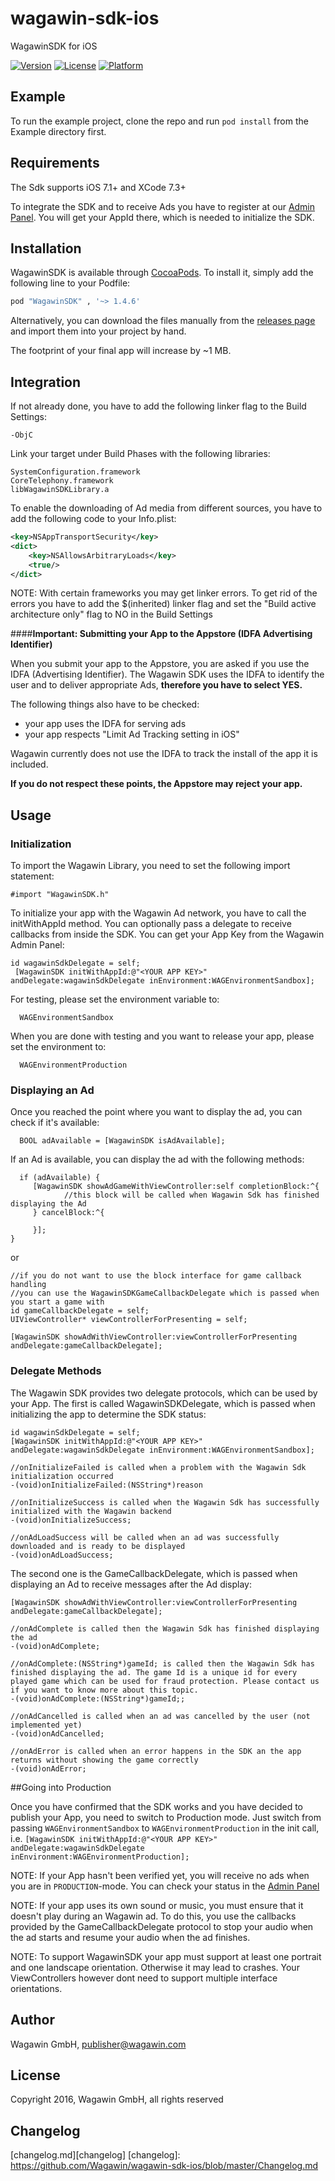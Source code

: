 # wagawin-sdk-ios

WagawinSDK for iOS

[![Version](https://img.shields.io/cocoapods/v/WagawinSDK.svg?style=flat)](http://cocoapods.org/pods/WagawinSDK)
[![License](https://img.shields.io/cocoapods/l/WagawinSDK.svg?style=flat)](http://cocoapods.org/pods/WagawinSDK)
[![Platform](https://img.shields.io/cocoapods/p/WagawinSDK.svg?style=flat)](http://cocoapods.org/pods/WagawinSDK)

## Example

To run the example project, clone the repo and run `pod install` from the Example directory first.

## Requirements
The Sdk supports iOS 7.1+ and XCode 7.3+

To integrate the SDK and to receive Ads you have to register at our [Admin Panel](https://wap-admin.wagawin.de/register). You will get your AppId there, which is needed to initialize the SDK.

## Installation

WagawinSDK is available through [CocoaPods](http://cocoapods.org). To install
it, simply add the following line to your Podfile:

```ruby
pod "WagawinSDK" , '~> 1.4.6'
```

Alternatively, you can download the files manually from the [releases page][releases] and import them into your project by hand.

The footprint of your final app will increase by ~1 MB.

[releases]: https://github.com/Wagawin/wagawin-sdk-ios/releases

## Integration

If not already done, you have to add the following linker flag to the Build Settings:
```objc
-ObjC
```


Link your target under Build Phases with the following libraries:
```objc
SystemConfiguration.framework
CoreTelephony.framework
libWagawinSDKLibrary.a
```


To enable the downloading of Ad media from different sources, you have to add the following code to your Info.plist:
```xml
<key>NSAppTransportSecurity</key>
<dict>
    <key>NSAllowsArbitraryLoads</key>
    <true/>
</dict>
```

NOTE: With certain frameworks you may get linker errors. To get rid of the errors you have to add the $(inherited) linker flag and set the "Build active architecture only" flag to NO in the Build Settings

####**Important:  Submitting your App to the Appstore (IDFA Advertising Identifier)**

When you submit your app to the Appstore, you are asked if you use the IDFA (Advertising Identifier). The Wagawin SDK uses the IDFA to identify the user and to deliver appropriate Ads, **therefore you have to select YES.**

The following things also have to be checked:

- your app uses the IDFA for serving ads
- your app respects "Limit Ad Tracking setting in iOS"

Wagawin currently does not use the IDFA to track the install of the app it is included.

**If you do not respect these points, the Appstore may reject your app.**


## Usage

### Initialization
To import the Wagawin Library, you need to set the following import statement:

```objc
#import "WagawinSDK.h"
```


To initialize your app with the Wagawin Ad network, you have to call the initWithAppId method. You can optionally pass a delegate to receive callbacks from inside the SDK. You can get your App Key from the Wagawin Admin Panel:
```objc
id wagawinSdkDelegate = self;
 [WagawinSDK initWithAppId:@"<YOUR APP KEY>" andDelegate:wagawinSdkDelegate inEnvironment:WAGEnvironmentSandbox];
```

For testing, please set the environment variable to: 
```objc
  WAGEnvironmentSandbox
```
When you are done with testing and you want to release your app, please set the environment to:
```objc
  WAGEnvironmentProduction
```



### Displaying an Ad

Once you reached the point where you want to display the ad, you can check if it's available:
```objc
  BOOL adAvailable = [WagawinSDK isAdAvailable];
```

If an Ad is available, you can display the ad with the following methods:
```objc
  if (adAvailable) {
     [WagawinSDK showAdGameWithViewController:self completionBlock:^{
            //this block will be called when Wagawin Sdk has finished displaying the Ad
     } cancelBlock:^{
 
     }];
}
```

or

```objc
//if you do not want to use the block interface for game callback handling 
//you can use the WagawinSDKGameCallbackDelegate which is passed when you start a game with
id gameCallbackDelegate = self;
UIViewController* viewControllerForPresenting = self;
 
[WagawinSDK showAdWithViewController:viewControllerForPresenting andDelegate:gameCallbackDelegate];
```

### Delegate Methods

The Wagawin SDK provides two delegate protocols, which can be used by your App. The first is called WagawinSDKDelegate, which is passed when initializing the app to determine the SDK status:
```objc
id wagawinSdkDelegate = self;
[WagawinSDK initWithAppId:@"<YOUR APP KEY>" andDelegate:wagawinSdkDelegate inEnvironment:WAGEnvironmentSandbox];

//onInitializeFailed is called when a problem with the Wagawin Sdk initialization occurred
-(void)onInitializeFailed:(NSString*)reason
 
//onInitializeSuccess is called when the Wagawin Sdk has successfully initialized with the Wagawin backend
-(void)onInitializeSuccess;
 
//onAdLoadSuccess will be called when an ad was successfully downloaded and is ready to be displayed
-(void)onAdLoadSuccess;
```


The second one is the GameCallbackDelegate, which is passed when displaying an Ad to receive messages after the Ad display:
```objc
[WagawinSDK showAdWithViewController:viewControllerForPresenting andDelegate:gameCallbackDelegate];

//onAdComplete is called then the Wagawin Sdk has finished displaying the ad
-(void)onAdComplete;

//onAdComplete:(NSString*)gameId; is called then the Wagawin Sdk has finished displaying the ad. The game Id is a unique id for every played game which can be used for fraud protection. Please contact us if you want to know more about this topic.
-(void)onAdComplete:(NSString*)gameId;;
 
//onAdCancelled is called when an ad was cancelled by the user (not implemented yet)
-(void)onAdCancelled;

//onAdError is called when an error happens in the SDK an the app returns without showing the game correctly
-(void)onAdError;
```

##Going into Production

Once you have confirmed that the SDK works and you have decided to publish your App, you need to switch to Production mode. Just switch from passing `WAGEnvironmentSandbox` to `WAGEnvironmentProduction` in the init call, i.e. `[WagawinSDK initWithAppId:@"<YOUR APP KEY>" andDelegate:wagawinSdkDelegate inEnvironment:WAGEnvironmentProduction];`

NOTE: If your App hasn't been verified yet, you will receive no ads when you are in `PRODUCTION`-mode. You can check your status in the [Admin Panel](https://wap-admin.wagawin.de)

NOTE: If your app uses its own sound or music, you must ensure that it doesn't play during an Wagawin ad. To do this, you use the callbacks provided by the GameCallbackDelegate protocol to stop your audio when the ad starts and resume your audio when the ad finishes.

NOTE: To support WagawinSDK your app must support at least one portrait and one landscape orientation. Otherwise it may lead to crashes. Your ViewControllers however dont need to support multiple interface orientations.

## Author

Wagawin GmbH, publisher@wagawin.com

## License

Copyright 2016, Wagawin GmbH, all rights reserved

## Changelog
[changelog.md][changelog]
[changelog]: https://github.com/Wagawin/wagawin-sdk-ios/blob/master/Changelog.md
